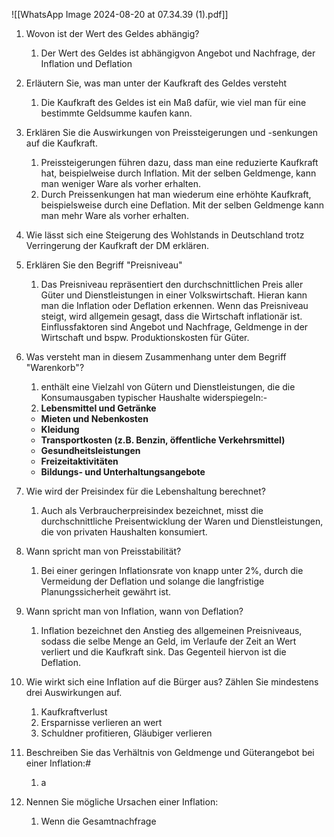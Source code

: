 

![[WhatsApp Image 2024-08-20 at 07.34.39 (1).pdf]]
1. Wovon ist der Wert des Geldes abhängig?
	1. Der Wert des Geldes ist abhängigvon Angebot und Nachfrage, der Inflation und Deflation
	   
2.  Erläutern Sie, was man unter der Kaufkraft des Geldes versteht
	1. Die Kaufkraft des Geldes ist ein Maß dafür, wie viel man für eine bestimmte Geldsumme kaufen kann.
3. Erklären Sie die Auswirkungen von Preissteigerungen und -senkungen auf die Kaufkraft.
	1. Preissteigerungen führen dazu, dass man eine reduzierte Kaufkraft hat, beispielweise durch Inflation. Mit der selben Geldmenge, kann man weniger Ware als vorher erhalten.
	2. Durch Preissenkungen hat man wiederum eine erhöhte Kaufkraft, beispielsweise durch eine Deflation. Mit der selben Geldmenge kann man mehr Ware als vorher erhalten.
4. Wie lässt sich eine Steigerung des Wohlstands in Deutschland trotz Verringerung der Kaufkraft der DM erklären.
5. Erklären Sie den Begriff "Preisniveau"
	1. Das Preisniveau repräsentiert den durchschnittlichen Preis aller Güter und Dienstleistungen in einer Volkswirtschaft. Hieran kann man die Inflation oder Deflation erkennen. Wenn das Preisniveau steigt, wird allgemein gesagt, dass die Wirtschaft inflationär ist. Einflussfaktoren sind Angebot und Nachfrage, Geldmenge in der Wirtschaft und bspw. Produktionskosten für Güter.
6. Was versteht man in diesem Zusammenhang unter dem Begriff "Warenkorb"?
	1. enthält eine Vielzahl von Gütern und Dienstleistungen, die die Konsumausgaben typischer Haushalte widerspiegeln:- 
	2. **Lebensmittel und Getränke**
	- **Mieten und Nebenkosten**
	- **Kleidung**
	- **Transportkosten (z.B. Benzin, öffentliche Verkehrsmittel)**
	- **Gesundheitsleistungen**
	- **Freizeitaktivitäten**
	- **Bildungs- und Unterhaltungsangebote** 
7.  Wie wird der Preisindex für die Lebenshaltung berechnet?
	1. Auch als Verbraucherpreisindex bezeichnet, misst die durchschnittliche Preisentwicklung der Waren und Dienstleistungen, die von privaten Haushalten konsumiert.
8. Wann spricht man von Preisstabilität?
	1. Bei einer geringen Inflationsrate von knapp unter 2%, durch die Vermeidung der Deflation und solange die langfristige Planungssicherheit gewährt ist.
9. Wann spricht man von Inflation, wann von Deflation?
	1. Inflation bezeichnet den Anstieg des allgemeinen Preisniveaus, sodass die selbe Menge an Geld, im Verlaufe der Zeit an Wert verliert und die Kaufkraft sink. Das Gegenteil hiervon ist die Deflation.
10. Wie wirkt sich eine Inflation auf die Bürger aus? Zählen Sie mindestens drei Auswirkungen auf.
	1. Kaufkraftverlust
	2. Ersparnisse verlieren an wert
	3. Schuldner profitieren, Gläubiger verlieren
11. Beschreiben Sie das Verhältnis von Geldmenge und Güterangebot bei einer Inflation:#
	1.  a
12. Nennen Sie mögliche Ursachen einer Inflation:
	1.  Wenn die Gesamtnachfrage 